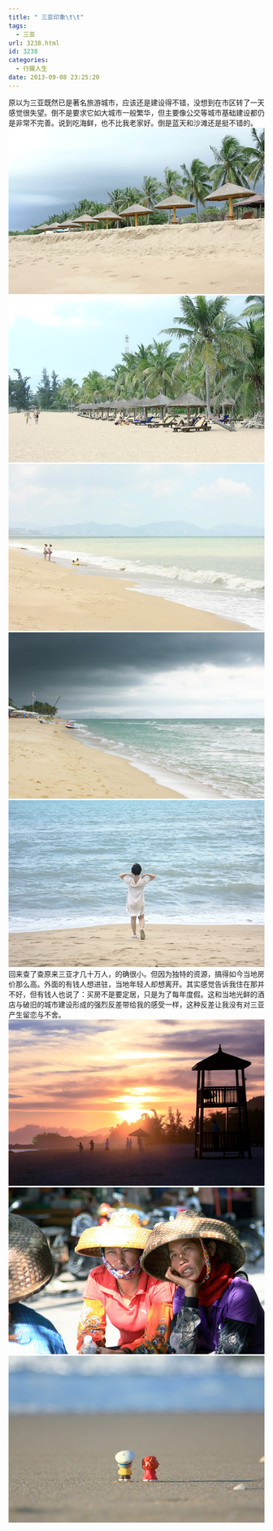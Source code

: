 ```yaml
---
title: " 三亚印象\t\t"
tags:
  - 三亚
url: 3238.html
id: 3238
categories:
  - 行摄人生
date: 2013-09-08 23:25:20
---
```


原以为三亚既然已是著名旅游城市，应该还是建设得不错，没想到在市区转了一天感觉很失望。倒不是要求它如大城市一般繁华，但主要像公交等城市基础建设都仍是非常不完善。说到吃海鲜，也不比我老家好。倒是蓝天和沙滩还是挺不错的。 ![sanya1](../../images//2013/09/sanya1.jpg) ![sanya2](../../images//2013/09/sanya2.jpg) ![sanya8](../../images//2013/09/sanya8.jpg) ![sanya7](../../images//2013/09/sanya7.jpg) ![sanya4](../../images//2013/09/sanya4.jpg) 回来查了查原来三亚才几十万人，的确很小。但因为独特的资源，搞得如今当地房价那么高。外面的有钱人想进驻，当地年轻人却想离开。其实感觉告诉我住在那并不好，但有钱人也说了：买房不是要定居，只是为了每年度假。这和当地光鲜的酒店与破旧的城市建设形成的强烈反差带给我的感受一样，这种反差让我没有对三亚产生留恋与不舍。 ![sanya5](../../images//2013/09/sanya5.jpg) ![sanya6](../../images//2013/09/sanya6.jpg) ![sanya3](../../images//2013/09/sanya3.jpg)